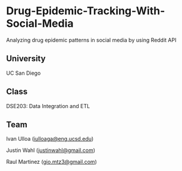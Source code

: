 # Drug-Epidemic-Tracking-With-Social-Media
Analyzing drug epidemic patterns in social media by using Reddit API

## University
UC San Diego

## Class
DSE203: Data Integration and ETL

## Team
Ivan Ulloa (iulloaga@eng.ucsd.edu)

Justin Wahl (justinwahl@gmail.com)

Raul Martinez (gio.mtz3@gmail.com)
